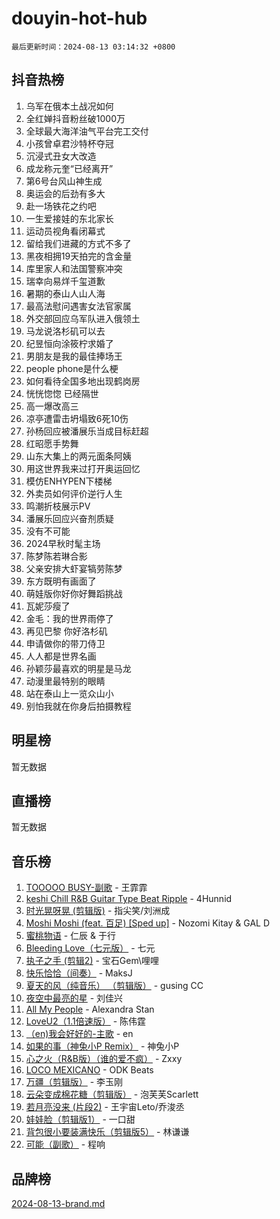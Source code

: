 # douyin-hot-hub

`最后更新时间：2024-08-13 03:14:32 +0800`

## 抖音热榜

1. 乌军在俄本土战况如何
1. 全红婵抖音粉丝破1000万
1. 全球最大海洋油气平台完工交付
1. 小孩曾卓君沙特杯夺冠
1. 沉浸式丑女大改造
1. 成龙称元奎“已经离开”
1. 第6号台风山神生成
1. 奥运会的后劲有多大
1. 赴一场铁花之约吧
1. 一生爱接娃的东北家长
1. 运动员视角看闭幕式
1. 留给我们进藏的方式不多了
1. 黑夜相拥19天拍完的含金量
1. 库里家人和法国警察冲突
1. 瑞幸向易烊千玺道歉
1. 暑期的泰山人山人海
1. 最高法慰问遇害女法官家属
1. 外交部回应乌军队进入俄领土
1. 马龙说洛杉矶可以去
1. 纪昱恒向涂筱柠求婚了
1. 男朋友是我的最佳捧场王
1. people phone是什么梗
1. 如何看待全国多地出现鹤岗房
1. 恍恍惚惚 已经隔世
1. 高一爆改高三
1. 凉亭遭雷击坍塌致6死10伤
1. 孙杨回应被潘展乐当成目标赶超
1. 红昭愿手势舞
1. 山东大集上的两元面条阿姨
1. 用这世界我来过打开奥运回忆
1. 模仿ENHYPEN下楼梯
1. 外卖员如何评价逆行人生
1. 鸣潮折枝展示PV
1. 潘展乐回应兴奋剂质疑
1. 没有不可能
1. 2024早秋时髦主场
1. 陈梦陈若琳合影
1. 父亲安排大虾宴犒劳陈梦
1. 东方既明有画面了
1. 萌娃版你好你好舞蹈挑战
1. 瓦妮莎瘦了
1. 金毛：我的世界雨停了
1. 再见巴黎 你好洛杉矶
1. 申请做你的带刀侍卫
1. 人人都是世界名画
1. 孙颖莎最喜欢的明星是马龙
1. 动漫里最特别的眼睛
1. 站在泰山上一览众山小
1. 别怕我就在你身后拍摄教程

## 明星榜

暂无数据

## 直播榜

暂无数据

## 音乐榜

1. [TOOOOO BUSY-副歌](https://sf5-hl-cdn-tos.douyinstatic.com/obj/tos-cn-ve-2774/o0fmjGZetNDjSM5EimFs2QlzBg30YgByJMRQrC) - 王霏霏
1. [keshi Chill R&B Guitar Type Beat Ripple](https://sf5-hl-cdn-tos.douyinstatic.com/obj/tos-cn-ve-2774/okQIfmitAB3HpgZQo0YCEFEACcDhQngn0fkFIC) - 4Hunnid
1. [时光晃呀晃 (剪辑版)](https://sf3-cdn-tos.douyinstatic.com/obj/tos-cn-ve-2774/o8ACeQem3gwI1x3GIYGAfKG0LJebKFRJDwRwyW) - 指尖笑/刘洲成
1. [Moshi Moshi (feat. 百足) [Sped up]](https://sf5-hl-cdn-tos.douyinstatic.com/obj/tos-cn-ve-2774/ocCPFQcXJLeroaIdQLIGAoeeYM3OAUYGDguHXz) - Nozomi Kitay & GAL D
1. [蜜桃物语](https://sf5-hl-cdn-tos.douyinstatic.com/obj/tos-cn-ve-2774/oIhOSCZtIACtYU4XQkngiW9kCBfVD1Fz9IYeqL) - 仁辰 & 于行
1. [Bleeding Love（七元版）](https://sf3-cdn-tos.douyinstatic.com/obj/tos-cn-ve-2774/oEgC9eZFHQ1MfSRnrfkzFp8AayDWqAQMABBgUs) - 七元
1. [执子之手 (剪辑2)](https://sf6-cdn-tos.douyinstatic.com/obj/tos-cn-ve-2774/oUoZLQjCc31XzqsBnBQUNgeKtYPBcgbFDwtfcu) - 宝石Gem\哩哩
1. [快乐恰恰（间奏）](https://sf5-hl-cdn-tos.douyinstatic.com/obj/tos-cn-ve-2774/oMesum3HvWQXJxuMFeVYzf54o2QzH5aEBPOCAn) - MaksJ
1. [夏天的风（纯音乐） （剪辑版）](https://sf5-hl-cdn-tos.douyinstatic.com/obj/tos-cn-ve-2774/oUzLjBZZFQAoNRmGokEeD5zfQCObp6UeFAnTa6) - gusing CC
1. [夜空中最亮的星](https://sf5-hl-cdn-tos.douyinstatic.com/obj/tos-cn-ve-2774/o4IfgGwqqnFeXEMGaS8JBzJAdayAaCeoxqbjCD) - 刘佳兴
1. [All My People](https://sf3-cdn-tos.douyinstatic.com/obj/tos-cn-ve-2774/c7773e6b7c3f4bd9b26cd85b0cfa4eff) - Alexandra Stan
1. [LoveU2（1.1倍速版）](https://sf5-hl-cdn-tos.douyinstatic.com/obj/tos-cn-ve-2774/oQMeDffLaEmgMwgCOEMAFCI6INzoFPgWdD0rsa) - 陈伟霆
1. [（en)我会好好的-主歌](https://sf5-hl-cdn-tos.douyinstatic.com/obj/tos-cn-ve-2774/oUrYpIdrvCbA8m8yAZjbMWjUkL6tiinWMkBTs) - en
1. [如果的事（神兔小P Remix）](https://sf5-hl-cdn-tos.douyinstatic.com/obj/tos-cn-ve-2774/okHtAffz3g4ZB0BMQn9iC9BC6AciI3xCmgQTqt) - 神兔小P
1. [心之火（R&B版）（谁的爱不疯）](https://sf5-hl-cdn-tos.douyinstatic.com/obj/tos-cn-ve-2774/okemkEDaIBBE3OosftCgMxlFkLQZRw37t36ZQv) - Zxxy
1. [LOCO MEXICANO](https://sf5-hl-cdn-tos.douyinstatic.com/obj/tos-cn-ve-2774/owxVoxJorA4ILBfsMAjU6t7O1xW9w0tS7EYzh6) - ODK Beats
1. [万疆（剪辑版）](https://sf5-hl-cdn-tos.douyinstatic.com/obj/tos-cn-ve-2774/ooG7oVgFlDTelKCjCsTTobQvbdtj1BBQXnfZd8) - 李玉刚
1. [云朵变成棉花糖（剪辑版）](https://sf3-cdn-tos.douyinstatic.com/obj/tos-cn-ve-2774/o8LC84GQLALFfXeyJmh8KE61byVQYMMeAZLfEI) - 泡芙芙Scarlett
1. [若月亮没来 (片段2)](https://sf3-cdn-tos.douyinstatic.com/obj/tos-cn-ve-2774/ocQavLLjkCOeDxGyYeIMGgNAIwJ0QXE1Ve3Fzv) - 王宇宙Leto/乔浚丞
1. [娃娃脸（剪辑版1）](https://sf5-hl-cdn-tos.douyinstatic.com/obj/tos-cn-ve-2774/oIimSCgQoNUePTAZ1Ba7TeADY4KetGYsVFeaaB) - 一口甜
1. [背包很小要装满快乐（剪辑版5）](https://sf5-hl-cdn-tos.douyinstatic.com/obj/tos-cn-ve-2774/oUqSJIiBjw2pxsBAiQRmkbZGJrlGCMBPpIW90) - 林谦谦
1. [可能（副歌）](https://sf5-hl-cdn-tos.douyinstatic.com/obj/tos-cn-ve-2774/cde1731888894259b333569393c2fb51) - 程响

## 品牌榜

[2024-08-13-brand.md](2024-08-13-brand.md)
